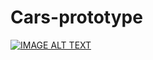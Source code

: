 # Cars-prototype
[![IMAGE ALT TEXT](http://img.youtube.com/vi/quu61c-Iobw/0.jpg)](http://www.youtube.com/watch?v=quu61c-Iobw "Video Title")
